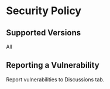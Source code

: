 # Security Policy

## Supported Versions
All


## Reporting a Vulnerability
Report vulnerabilities to Discussions tab.
